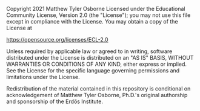 Copyright 2021 Matthew Tyler Osborne Licensed under the
Educational Community License, Version 2.0 (the "License"); you may
not use this file except in compliance with the License. You may
obtain a copy of the License at
	
https://opensource.org/licenses/ECL-2.0

Unless required by applicable law or agreed to in writing,
software distributed under the License is distributed on an "AS IS"
BASIS, WITHOUT WARRANTIES OR CONDITIONS OF ANY KIND, either express
or implied. See the License for the specific language governing
permissions and limitations under the License.

Redistribution of the material contained in this repository is 
conditional on acknowledgement of Matthew Tyler Osborne, Ph.D.'s
original authorship and sponsorship of the Erd&#337;s Institute.
